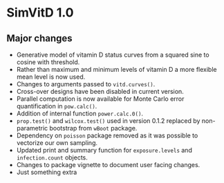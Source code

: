 # SimVitD 1.0 

## Major changes

- Generative model of vitamin D status curves from a squared sine to cosine with threshold.
- Rather than maximum and minimum levels of vitamin D a more flexible mean level is now used.
- Changes to arguments passed to `vitd.curves()`.
- Cross-over designs have been disabled in current version.
- Parallel computation is now available for Monte Carlo error quantification in `pow.calc()`.
- Addition of internal function `power.calc.0()`.
- `prop.test()` and `wilcox.test()` used in version 0.1.2 replaced by non-parametric bootstrap from `wBoot` package.
- Dependency on `poisson` package removed as it was possible to vectorize our own sampling.
- Updated print and summary function for `exposure.levels` and `infection.count` objects.
- Changes to package vignette to document user facing changes.
- Just something extra


